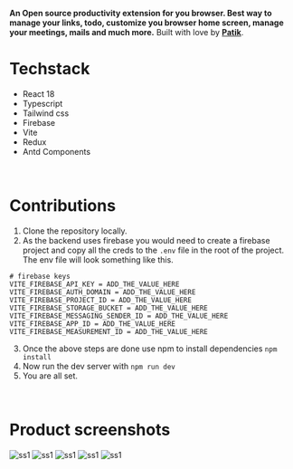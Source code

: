 **An Open source productivity extension for you browser. Best way to manage your links, todo, customize you browser home screen, manage your meetings, mails and much more.**
Built with love by [**Patik**](https://twitter.com/pratikk_tiwari).

# Techstack
- React 18
- Typescript
- Tailwind css
- Firebase
- Vite
- Redux
- Antd Components

<br />

# Contributions
1. Clone the repository locally.
2. As the backend uses firebase you would need to create a firebase project and copy all the creds to the `.env` file in the root of the project.
The env file will look something like this.

```
# firebase keys
VITE_FIREBASE_API_KEY = ADD_THE_VALUE_HERE
VITE_FIREBASE_AUTH_DOMAIN = ADD_THE_VALUE_HERE
VITE_FIREBASE_PROJECT_ID = ADD_THE_VALUE_HERE
VITE_FIREBASE_STORAGE_BUCKET = ADD_THE_VALUE_HERE
VITE_FIREBASE_MESSAGING_SENDER_ID = ADD_THE_VALUE_HERE
VITE_FIREBASE_APP_ID = ADD_THE_VALUE_HERE
VITE_FIREBASE_MEASUREMENT_ID = ADD_THE_VALUE_HERE
```
3. Once the above steps are done use npm to install dependencies `npm install`
4. Now run the dev server with `npm run dev`
5. You are all set.

<br />


# Product screenshots
![ss1](https://raw.githubusercontent.com/pratik-codes/Dashlit/main/screenshots/ss1.png)
![ss1](https://raw.githubusercontent.com/pratik-codes/Dashlit/main/screenshots/ss2.png)
![ss1](https://raw.githubusercontent.com/pratik-codes/Dashlit/main/screenshots/ss3.png)
![ss1](https://raw.githubusercontent.com/pratik-codes/Dashlit/main/screenshots/ss4.png)
![ss1](https://raw.githubusercontent.com/pratik-codes/Dashlit/main/screenshots/ss5.png)



